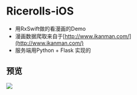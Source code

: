 # Ricerolls-iOS

- 用RxSwift做的看漫画的Demo
- 漫画数据爬取来自于[http://www.ikanman.com/](http://www.ikanman.com/)
- 服务端用Python + Flask 实现的

## 预览

![](screenhots/01.gif)
